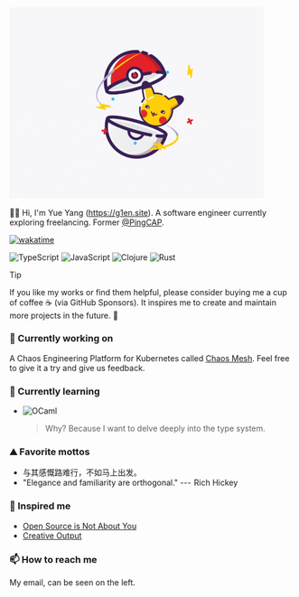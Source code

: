 <!-- markdownlint-disable-file MD033 -->
<!-- markdownlint-disable-file MD041 -->

<img src="https://raw.githubusercontent.com/g1eny0ung/g1eny0ung/master/pika.gif" alt="pika" width="450px" />

👋🏽 Hi, I'm Yue Yang (<https://g1en.site>). A software engineer currently exploring freelancing. Former [@PingCAP](https://github.com/pingcap).

[![wakatime](https://wakatime.com/badge/user/58e78746-0516-43e2-87ff-3cd3d39090b7.svg)](https://wakatime.com/@58e78746-0516-43e2-87ff-3cd3d39090b7)

![TypeScript](https://img.shields.io/badge/-TypeScript-3178C6?style=for-the-badge&logo=typescript&logoColor=fff)
![JavaScript](https://img.shields.io/badge/-JavaScript-222?style=for-the-badge&logo=javascript)
![Clojure](https://img.shields.io/badge/-Clojure-222?style=for-the-badge&logo=clojure)
![Rust](https://img.shields.io/badge/-Rust-222?style=for-the-badge&logo=rust)

> [!TIP]
> If you like my works or find them helpful, please consider buying me a cup of coffee ☕️ (via GitHub Sponsors).
> It inspires me to create and maintain more projects in the future. 🦾

### 🔭 Currently working on

A Chaos Engineering Platform for Kubernetes called [Chaos Mesh](https://github.com/chaos-mesh/chaos-mesh). Feel free to give it a try and give us feedback.

### 🌱 Currently learning

- ![OCaml](https://img.shields.io/badge/-OCaml-222?style=for-the-badge&logo=ocaml)

  > Why? Because I want to delve deeply into the type system.

### ⛰️ Favorite mottos

- 与其感慨路难行，不如马上出发。
- "Elegance and familiarity are orthogonal." ---  Rich Hickey

### 🤔 Inspired me

- [Open Source is Not About You](https://gist.github.com/richhickey/1563cddea1002958f96e7ba9519972d9)
- [Creative Output](https://paco.me/writing/creative-output)

### 📫 How to reach me

My email, can be seen on the left.

<!--
**g1eny0ung/g1eny0ung** is a ✨ _special_ ✨ repository because its `README.md` (this file) appears on your GitHub profile.

Here are some ideas to get you started:

- 🔭 I’m currently working on ...
- 🌱 I’m currently learning ...
- 👯 I’m looking to collaborate on ...
- 🤔 I’m looking for help with ...
- 💬 Ask me about ...
- 📫 How to reach me: ...
- 😄 Pronouns: ...
- ⚡ Fun fact: ...
-->
